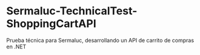 # Sermaluc-TechnicalTest-ShoppingCartAPI
Prueba técnica para Sermaluc, desarrollando un API de carrito de compras en .NET
